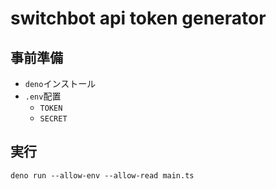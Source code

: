 # switchbot api token generator

## 事前準備

- `deno`インストール
- `.env`配置
  - `TOKEN`
  - `SECRET`

## 実行

```
deno run --allow-env --allow-read main.ts
```
